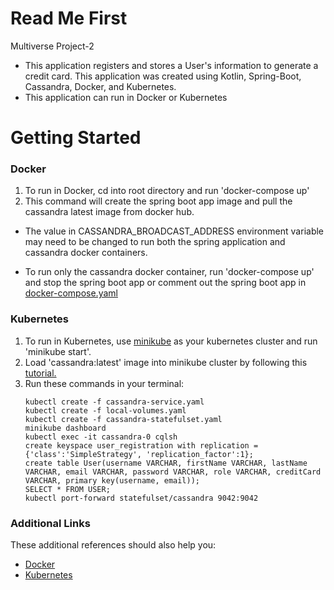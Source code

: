 # Read Me First
Multiverse Project-2

* This application registers and stores a User's information to generate a credit card. 
  This application was created using Kotlin, Spring-Boot, Cassandra, Docker, and Kubernetes.
* This application can run in Docker or Kubernetes

# Getting Started

### Docker
1. To run in Docker, cd into root directory and run 'docker-compose up'
2. This command will create the spring boot app image and pull the cassandra latest image from docker hub.
- The value in CASSANDRA_BROADCAST_ADDRESS environment variable may need to be changed
  to run both the spring application and cassandra docker containers.

- To run only the cassandra docker container, 
  run 'docker-compose up' and stop the spring boot app 
  or comment out the spring boot app in [docker-compose.yaml](docker-compose.yml)

### Kubernetes
1. To run in Kubernetes, use [minikube](https://minikube.sigs.k8s.io/docs/start/) as your kubernetes cluster
   and run 'minikube start'.
2. Load 'cassandra:latest' image into minikube cluster by following this [tutorial.](https://levelup.gitconnected.com/two-easy-ways-to-use-local-docker-images-in-minikube-cd4dcb1a5379)
3. Run these commands in your terminal:
    ```
    kubectl create -f cassandra-service.yaml
    kubectl create -f local-volumes.yaml
    kubectl create -f cassandra-statefulset.yaml
    minikube dashboard
    kubectl exec -it cassandra-0 cqlsh
    create keyspace user_registration with replication = {'class':'SimpleStrategy', 'replication_factor':1};
    create table User(username VARCHAR, firstName VARCHAR, lastName VARCHAR, email VARCHAR, password VARCHAR, role VARCHAR, creditCard VARCHAR, primary key(username, email));
    SELECT * FROM USER;
    kubectl port-forward statefulset/cassandra 9042:9042

### Additional Links
These additional references should also help you:

* [Docker](https://www.docker.com/)
* [Kubernetes](https://kubernetes.io/)

